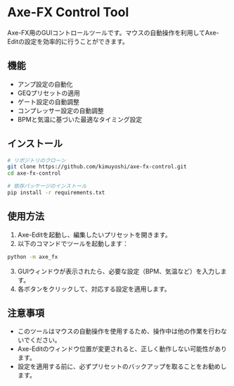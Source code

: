 # Axe-FX Control Tool

Axe-FX用のGUIコントロールツールです。マウスの自動操作を利用してAxe-Editの設定を効率的に行うことができます。

## 機能

- アンプ設定の自動化
- GEQプリセットの適用
- ゲート設定の自動調整
- コンプレッサー設定の自動調整
- BPMと気温に基づいた最適なタイミング設定

## インストール

```bash
# リポジトリのクローン
git clone https://github.com/kimuyoshi/axe-fx-control.git
cd axe-fx-control

# 依存パッケージのインストール
pip install -r requirements.txt
```

## 使用方法

1. Axe-Editを起動し、編集したいプリセットを開きます。
2. 以下のコマンドでツールを起動します：

```bash
python -m axe_fx
```

3. GUIウィンドウが表示されたら、必要な設定（BPM、気温など）を入力します。
4. 各ボタンをクリックして、対応する設定を適用します。

## 注意事項

- このツールはマウスの自動操作を使用するため、操作中は他の作業を行わないでください。
- Axe-Editのウィンドウ位置が変更されると、正しく動作しない可能性があります。
- 設定を適用する前に、必ずプリセットのバックアップを取ることをお勧めします。
